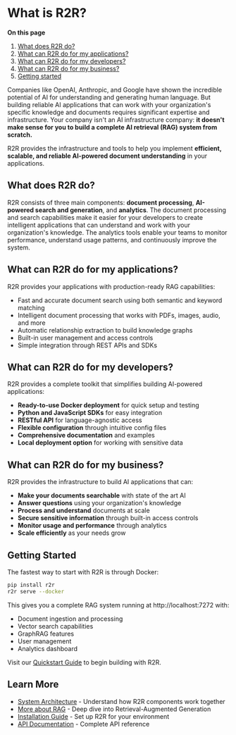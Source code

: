 # What is R2R?

**On this page**
1. [What does R2R do?](#what-does-r2r-do)
2. [What can R2R do for my applications?](#what-can-r2r-do-for-my-applications)
3. [What can R2R do for my developers?](#what-can-r2r-do-for-my-developers)
4. [What can R2R do for my business?](#what-can-r2r-do-for-my-business)
5. [Getting started](#getting-started)

Companies like OpenAI, Anthropic, and Google have shown the incredible potential of AI for understanding and generating human language. But building reliable AI applications that can work with your organization's specific knowledge and documents requires significant expertise and infrastructure. Your company isn't an AI infrastructure company: **it doesn't make sense for you to build a complete AI retrieval (RAG) system from scratch.**

R2R provides the infrastructure and tools to help you implement **efficient, scalable, and reliable AI-powered document understanding** in your applications.

## What does R2R do?

R2R consists of three main components: **document processing**, **AI-powered search and generation**, and **analytics**. The document processing and search capabilities make it easier for your developers to create intelligent applications that can understand and work with your organization's knowledge. The analytics tools enable your teams to monitor performance, understand usage patterns, and continuously improve the system.

## What can R2R do for my applications?

R2R provides your applications with production-ready RAG capabilities:
- Fast and accurate document search using both semantic and keyword matching
- Intelligent document processing that works with PDFs, images, audio, and more
- Automatic relationship extraction to build knowledge graphs
- Built-in user management and access controls
- Simple integration through REST APIs and SDKs

## What can R2R do for my developers?

R2R provides a complete toolkit that simplifies building AI-powered applications:
- **Ready-to-use Docker deployment** for quick setup and testing
- **Python and JavaScript SDKs** for easy integration
- **RESTful API** for language-agnostic access
- **Flexible configuration** through intuitive config files
- **Comprehensive documentation** and examples
- **Local deployment option** for working with sensitive data

## What can R2R do for my business?

R2R provides the infrastructure to build AI applications that can:
- **Make your documents searchable** with state of the art AI
- **Answer questions** using your organization's knowledge
- **Process and understand** documents at scale
- **Secure sensitive information** through built-in access controls
- **Monitor usage and performance** through analytics
- **Scale efficiently** as your needs grow

## Getting Started

The fastest way to start with R2R is through Docker:
```bash
pip install r2r
r2r serve --docker
```

This gives you a complete RAG system running at http://localhost:7272 with:
- Document ingestion and processing
- Vector search capabilities
- GraphRAG features
- User management
- Analytics dashboard

Visit our [Quickstart Guide](../../documentation/getting-started/quickstart.md) to begin building with R2R.

## Learn More

- [System Architecture](../system.md) - Understand how R2R components work together
- [More about RAG](rag.md) - Deep dive into Retrieval-Augmented Generation
- [Installation Guide](../../self-hosting/getting-started/installation/overview.md) - Set up R2R for your environment
- [API Documentation](../../api/README.md) - Complete API reference
